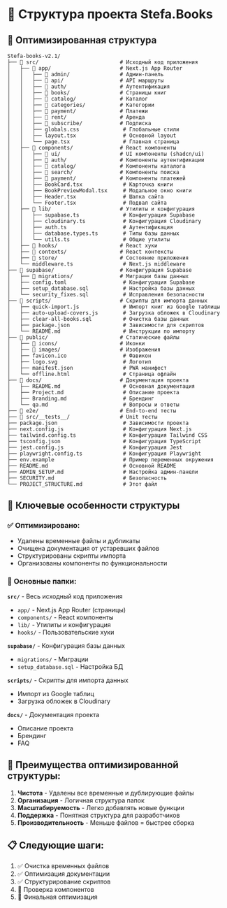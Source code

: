 # 📁 Структура проекта Stefa.Books

## 🎯 Оптимизированная структура

```
Stefa-books-v2.1/
├── 📁 src/                          # Исходный код приложения
│   ├── 📁 app/                      # Next.js App Router
│   │   ├── 📁 admin/                # Админ-панель
│   │   ├── 📁 api/                  # API маршруты
│   │   ├── 📁 auth/                 # Аутентификация
│   │   ├── 📁 books/                # Страницы книг
│   │   ├── 📁 catalog/              # Каталог
│   │   ├── 📁 categories/           # Категории
│   │   ├── 📁 payment/              # Платежи
│   │   ├── 📁 rent/                 # Аренда
│   │   ├── 📁 subscribe/            # Подписка
│   │   ├── globals.css              # Глобальные стили
│   │   ├── layout.tsx               # Основной layout
│   │   └── page.tsx                 # Главная страница
│   ├── 📁 components/               # React компоненты
│   │   ├── 📁 ui/                   # UI компоненты (shadcn/ui)
│   │   ├── 📁 auth/                 # Компоненты аутентификации
│   │   ├── 📁 catalog/              # Компоненты каталога
│   │   ├── 📁 search/               # Компоненты поиска
│   │   ├── 📁 payment/              # Компоненты платежей
│   │   ├── BookCard.tsx             # Карточка книги
│   │   ├── BookPreviewModal.tsx     # Модальное окно книги
│   │   ├── Header.tsx               # Шапка сайта
│   │   └── Footer.tsx               # Подвал сайта
│   ├── 📁 lib/                      # Утилиты и конфигурация
│   │   ├── supabase.ts              # Конфигурация Supabase
│   │   ├── cloudinary.ts            # Конфигурация Cloudinary
│   │   ├── auth.ts                  # Аутентификация
│   │   ├── database.types.ts        # Типы базы данных
│   │   └── utils.ts                 # Общие утилиты
│   ├── 📁 hooks/                    # React хуки
│   ├── 📁 contexts/                 # React контексты
│   ├── 📁 store/                    # Состояние приложения
│   └── middleware.ts                # Next.js middleware
├── 📁 supabase/                     # Конфигурация Supabase
│   ├── 📁 migrations/               # Миграции базы данных
│   ├── config.toml                  # Конфигурация Supabase
│   ├── setup_database.sql           # Настройка базы данных
│   └── security_fixes.sql           # Исправления безопасности
├── 📁 scripts/                      # Скрипты для импорта данных
│   ├── quick-import.js              # Импорт книг из Google таблицы
│   ├── auto-upload-covers.js        # Загрузка обложек в Cloudinary
│   ├── clear-all-books.sql          # Очистка базы данных
│   ├── package.json                 # Зависимости для скриптов
│   └── README.md                    # Инструкции по импорту
├── 📁 public/                       # Статические файлы
│   ├── 📁 icons/                    # Иконки
│   ├── 📁 images/                   # Изображения
│   ├── favicon.ico                  # Фавикон
│   ├── logo.svg                     # Логотип
│   ├── manifest.json                # PWA манифест
│   └── offline.html                 # Страница офлайн
├── 📁 docs/                         # Документация проекта
│   ├── README.md                    # Основная документация
│   ├── Project.md                   # Описание проекта
│   ├── Branding.md                  # Брендинг
│   └── qa.md                        # Вопросы и ответы
├── 📁 e2e/                          # End-to-end тесты
├── 📁 src/__tests__/                # Unit тесты
├── package.json                     # Зависимости проекта
├── next.config.js                   # Конфигурация Next.js
├── tailwind.config.ts               # Конфигурация Tailwind CSS
├── tsconfig.json                    # Конфигурация TypeScript
├── jest.config.js                   # Конфигурация Jest
├── playwright.config.ts             # Конфигурация Playwright
├── env.example                      # Пример переменных окружения
├── README.md                        # Основной README
├── ADMIN_SETUP.md                   # Настройка админ-панели
├── SECURITY.md                      # Безопасность
└── PROJECT_STRUCTURE.md             # Этот файл
```

## 🎯 Ключевые особенности структуры

### ✅ **Оптимизировано:**
- Удалены временные файлы и дубликаты
- Очищена документация от устаревших файлов
- Структурированы скрипты импорта
- Организованы компоненты по функциональности

### 📁 **Основные папки:**

**`src/`** - Весь исходный код приложения
- `app/` - Next.js App Router (страницы)
- `components/` - React компоненты
- `lib/` - Утилиты и конфигурация
- `hooks/` - Пользовательские хуки

**`supabase/`** - Конфигурация базы данных
- `migrations/` - Миграции
- `setup_database.sql` - Настройка БД

**`scripts/`** - Скрипты для импорта данных
- Импорт из Google таблиц
- Загрузка обложек в Cloudinary

**`docs/`** - Документация проекта
- Описание проекта
- Брендинг
- FAQ

## 🚀 **Преимущества оптимизированной структуры:**

1. **Чистота** - Удалены все временные и дублирующие файлы
2. **Организация** - Логичная структура папок
3. **Масштабируемость** - Легко добавлять новые функции
4. **Поддержка** - Понятная структура для разработчиков
5. **Производительность** - Меньше файлов = быстрее сборка

## 📋 **Следующие шаги:**

1. ✅ Очистка временных файлов
2. ✅ Оптимизация документации
3. ✅ Структурирование скриптов
4. 🔄 Проверка компонентов
5. 🔄 Финальная оптимизация
